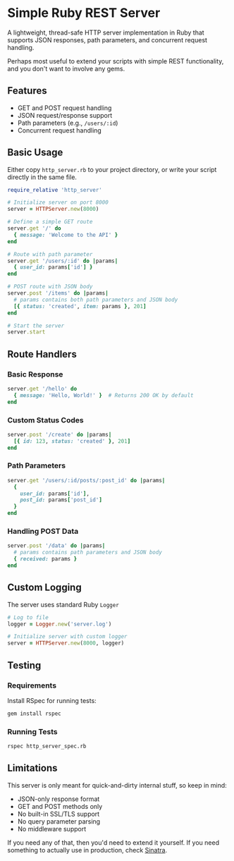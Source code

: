 # Simple Ruby REST Server

A lightweight, thread-safe HTTP server implementation in Ruby that supports
JSON responses, path parameters, and concurrent request handling.

Perhaps most useful to extend your scripts with simple REST functionality, and
you don't want to involve any gems.

## Features

- GET and POST request handling
- JSON request/response support
- Path parameters (e.g., `/users/:id`)
- Concurrent request handling

## Basic Usage

Either copy `http_server.rb` to your project directory, or write your
script directly in the same file.

```ruby
require_relative 'http_server'

# Initialize server on port 8000
server = HTTPServer.new(8000)

# Define a simple GET route
server.get '/' do
  { message: 'Welcome to the API' }
end

# Route with path parameter
server.get '/users/:id' do |params|
  { user_id: params['id'] }
end

# POST route with JSON body
server.post '/items' do |params|
  # params contains both path parameters and JSON body
  [{ status: 'created', item: params }, 201]
end

# Start the server
server.start
```

## Route Handlers

### Basic Response
```ruby
server.get '/hello' do
  { message: 'Hello, World!' }  # Returns 200 OK by default
end
```

### Custom Status Codes
```ruby
server.post '/create' do |params|
  [{ id: 123, status: 'created' }, 201]
end
```

### Path Parameters
```ruby
server.get '/users/:id/posts/:post_id' do |params|
  {
    user_id: params['id'],
    post_id: params['post_id']
  }
end
```

### Handling POST Data
```ruby
server.post '/data' do |params|
  # params contains path parameters and JSON body
  { received: params }
end
```

## Custom Logging

The server uses standard Ruby `Logger`

```ruby
# Log to file
logger = Logger.new('server.log')

# Initialize server with custom logger
server = HTTPServer.new(8000, logger)
```

## Testing

### Requirements

Install RSpec for running tests:
```bash
gem install rspec
```

### Running Tests

```bash
rspec http_server_spec.rb
```

## Limitations

This server is only meant for quick-and-dirty internal stuff, so keep in mind:

- JSON-only response format
- GET and POST methods only
- No built-in SSL/TLS support
- No query parameter parsing
- No middleware support

If you need any of that, then you'd need to extend it yourself. If you need
something to actually use in production, check
[Sinatra](https://sinatrarb.com/).
